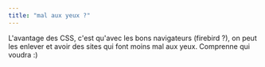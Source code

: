 ```yaml
---
title: "mal aux yeux ?"
---
```


L'avantage des CSS, c'est qu'avec les bons navigateurs (firebird ?), on peut
les enlever et avoir des sites qui font moins mal aux yeux. Comprenne qui
voudra :)

